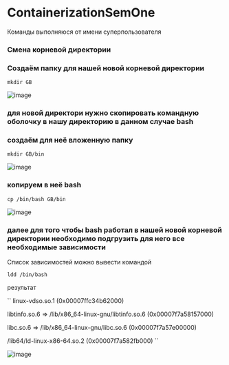 # ContainerizationSemOne

Команды выполняюся от имени суперпользователя
### Смена корневой директории 


### Создаём папку для нашей новой корневой директории


``mkdir GB``

![image](https://github.com/ScherbakovM/ContainerizationSemOne/assets/109952823/4fc30aad-1fed-4225-8e0b-71b6212b1713)

### для новой директори нужно скопировать командную оболочку в нашу директорию  в данном случае bash 

### создаём для неё вложенную папку 

``mkdir GB/bin``

![image](https://github.com/ScherbakovM/ContainerizationSemOne/assets/109952823/7670abd1-af9f-4239-9fd9-f8341e2653b7)

### копируем в неё bash 

``cp /bin/bash GB/bin``

![image](https://github.com/ScherbakovM/ContainerizationSemOne/assets/109952823/8831fcfc-e95f-4612-bcc3-9683109efa54)

### далее для того чтобы bash работал в нашей новой корневой директории необходимо подгрузить для него все необходимые зависимости 

Список зависимостей можно вывести командой 

``ldd /bin/bash``

результат 

`` linux-vdso.so.1 (0x00007ffc34b62000)

libtinfo.so.6 => /lib/x86_64-linux-gnu/libtinfo.so.6 (0x00007f7a58157000)  

libc.so.6 => /lib/x86_64-linux-gnu/libc.so.6 (0x00007f7a57e00000)  

/lib64/ld-linux-x86-64.so.2 (0x00007f7a582fb000)  ``

 ![image](https://github.com/ScherbakovM/ContainerizationSemOne/assets/109952823/dfd2d7a7-62e4-4c88-9a8d-d9f220cea7d7)






